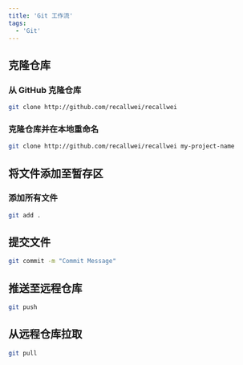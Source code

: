 ```yaml
---
title: 'Git 工作流'
tags:
  - 'Git'
---
```


## 克隆仓库

### 从 GitHub 克隆仓库

```bash
git clone http://github.com/recallwei/recallwei
```

### 克隆仓库并在本地重命名

```bash
git clone http://github.com/recallwei/recallwei my-project-name
```

## 将文件添加至暂存区

### 添加所有文件

```bash
git add .
```

## 提交文件

```bash
git commit -m "Commit Message"
```

## 推送至远程仓库

```bash
git push
```

## 从远程仓库拉取

```bash
git pull
```

